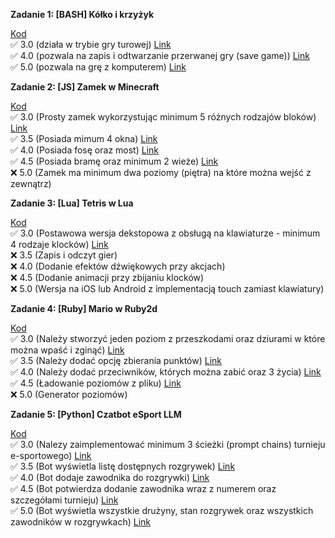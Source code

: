 **Zadanie 1: [BASH] Kółko i krzyżyk**

[Kod](Zadanie_1/) </br>
:white_check_mark: 3.0 (działa w trybie gry turowej) [Link](https://github.com/Kyrylo-Smyrnov/Jezyki_Skryptowe/commit/31d38df287af6594c2c9dfe074be2c0a4a8561a1) </br>
:white_check_mark: 4.0 (pozwala na zapis i odtwarzanie przerwanej gry (save game)) [Link](https://github.com/Kyrylo-Smyrnov/Jezyki_Skryptowe/commit/4e63e13dc9acc5b5f70877f3293c16730a2dbb10) </br>
:white_check_mark: 5.0 (pozwala na grę z komputerem) [Link](https://github.com/Kyrylo-Smyrnov/Jezyki_Skryptowe/commit/fa585b90aa6190fe1aab23c0d667729cdbfa926c) </br>

**Zadanie 2: [JS] Zamek w Minecraft**

[Kod](Zadanie_2/) </br>
:white_check_mark: 3.0 (Prosty zamek wykorzystując minimum 5 różnych rodzajów bloków) [Link](https://github.com/Kyrylo-Smyrnov/Jezyki_Skryptowe/commit/d63f8ca25c9b8d6997d64f8c2397c93af43c71fc) </br>
:white_check_mark: 3.5 (Posiada mimum 4 okna) [Link](https://github.com/Kyrylo-Smyrnov/Jezyki_Skryptowe/commit/d63f8ca25c9b8d6997d64f8c2397c93af43c71fc) </br>
:white_check_mark: 4.0 (Posiada fosę oraz most) [Link](https://github.com/Kyrylo-Smyrnov/Jezyki_Skryptowe/commit/d63f8ca25c9b8d6997d64f8c2397c93af43c71fc) </br>
:white_check_mark: 4.5 (Posiada bramę oraz minimum 2 wieże) [Link](https://github.com/Kyrylo-Smyrnov/Jezyki_Skryptowe/commit/d63f8ca25c9b8d6997d64f8c2397c93af43c71fc) </br>
:x: 5.0 (Zamek ma minimum dwa poziomy (piętra) na które można wejść z
zewnątrz) </br>

**Zadanie 3: [Lua] Tetris w Lua**

[Kod](Zadanie_3/) </br>
:white_check_mark: 3.0 (Postawowa wersja dekstopowa z obsługą na klawiaturze - minimum 4
rodzaje klocków) [Link](https://github.com/Kyrylo-Smyrnov/Jezyki_Skryptowe/commit/48347a74caacad90d63fdabb31135324deb384d5) </br>
:x: 3.5 (Zapis i odczyt gier) </br>
:x: 4.0 (Dodanie efektów dźwiękowych przy akcjach) </br>
:x: 4.5 (Dodanie animacji przy zbijaniu klocków) </br>
:x: 5.0 (Wersja na iOS lub Android z implementacją touch zamiast klawiatury) </br>

**Zadanie 4: [Ruby] Mario w Ruby2d**

[Kod](Zadanie_4/) </br>
:white_check_mark: 3.0 (Należy stworzyć jeden poziom z przeszkodami oraz dziurami w które
można wpaść i zginąć) [Link](https://github.com/Kyrylo-Smyrnov/Jezyki_Skryptowe/commit/6dbddd387444670059045e19eb03cd6f4ab0e765) </br>
:white_check_mark: 3.5 (Należy dodać opcję zbierania punktów) [Link](https://github.com/Kyrylo-Smyrnov/Jezyki_Skryptowe/commit/150bec895502f91995023062df942baf083f2474) </br>
:white_check_mark: 4.0 (Należy dodać przeciwników, których można zabić oraz 3 życia) [Link](https://github.com/Kyrylo-Smyrnov/Jezyki_Skryptowe/commit/b860b73047883dbea9513b7fea44a2e55310722b) </br>
:white_check_mark: 4.5 (Ładowanie poziomów z pliku) [Link](https://github.com/Kyrylo-Smyrnov/Jezyki_Skryptowe/commit/c3d0cbfb257a77a7c444bd20c8332c4cde2c0046) </br>
:x: 5.0 (Generator poziomów) </br>

**Zadanie 5: [Python] Czatbot eSport LLM**

[Kod](Zadanie_5/) </br>
:white_check_mark: 3.0 (Nalezy zaimplementować minimum 3 ścieżki (prompt chains) turnieju e-sportowego) [Link](https://github.com/Kyrylo-Smyrnov/Jezyki_Skryptowe/commit/de2cf21d46a513a50abe04a9be09f1e016c3e595) </br>
:white_check_mark: 3.5 (Bot wyświetla listę dostępnych rozgrywek) [Link](https://github.com/Kyrylo-Smyrnov/Jezyki_Skryptowe/commit/de2cf21d46a513a50abe04a9be09f1e016c3e595) </br>
:white_check_mark: 4.0 (Bot dodaje zawodnika do rozgrywki) [Link](https://github.com/Kyrylo-Smyrnov/Jezyki_Skryptowe/commit/de2cf21d46a513a50abe04a9be09f1e016c3e595) </br>
:white_check_mark: 4.5 (Bot potwierdza dodanie zawodnika wraz z numerem oraz szczegółami turnieju) [Link](https://github.com/Kyrylo-Smyrnov/Jezyki_Skryptowe/commit/de2cf21d46a513a50abe04a9be09f1e016c3e595) </br>
:white_check_mark: 5.0 (Bot wyświetla wszystkie drużyny, stan rozgrywek oraz wszystkich zawodników w rozgrywkach) [Link](https://github.com/Kyrylo-Smyrnov/Jezyki_Skryptowe/commit/de2cf21d46a513a50abe04a9be09f1e016c3e595) </br>
